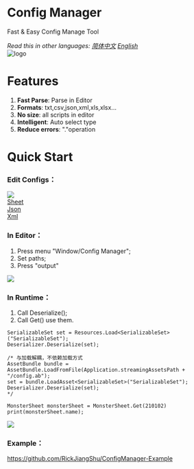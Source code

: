 # Config Manager
Fast & Easy Config Manage Tool<br>

*Read this in other languages: [简体中文](README.md) [English](README.en.md)*<br>
![logo](https://github.com/RickJiangShu/ConfigManager-Example/blob/master/Poster/Icon/Icon516x389.png "logo")

# Features
1. **Fast Parse**: Parse in Editor
2. **Formats**: txt,csv,json,xml,xls,xlsx...
3. **No size**: all scripts in editor
4. **Intelligent**: Auto select type 
5. **Reduce errors**: "."operation

# Quick Start
### Edit Configs：
![](https://raw.githubusercontent.com/RickJiangShu/ConfigManager-Example/master/Poster/p3.jpg "")<br>
[Sheet](https://github.com/RickJiangShu/ConfigManager-Example/blob/master/Doc/Sheet.md "Sheet")<br>
[Json](https://github.com/RickJiangShu/ConfigManager-Example/blob/master/Doc/Json.md "Json")<br>
[Xml](https://github.com/RickJiangShu/ConfigManager-Example/blob/master/Doc/Xml.md "Xml")<br>

### In Editor：
1. Press menu "Window/Config Manager";
2. Set paths;
3. Press "output"

![](https://raw.githubusercontent.com/RickJiangShu/ConfigManager-Example/master/Poster/p4.jpg "")
<br>
### In Runtime：
1. Call Deserialize();
2. Call Get() use them.
```
SerializableSet set = Resources.Load<SerializableSet>("SerializableSet");
Deserializer.Deserialize(set);

/* 与加载解耦，不依赖加载方式
AssetBundle bundle = AssetBundle.LoadFromFile(Application.streamingAssetsPath + "/config.ab");
set = bundle.LoadAsset<SerializableSet>("SerializableSet");
Deserializer.Deserialize(set);
*/
        
MonsterSheet monsterSheet = MonsterSheet.Get(210102)
print(monsterSheet.name);
```

![](https://raw.githubusercontent.com/RickJiangShu/ConfigManager-Example/master/Poster/p7.jpg "")

### Example：
https://github.com/RickJiangShu/ConfigManager-Example

